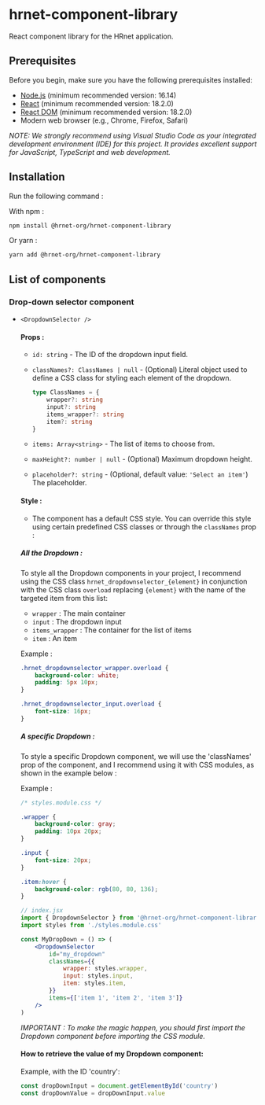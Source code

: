 # hrnet-component-library

React component library for the HRnet application.

## Prerequisites

Before you begin, make sure you have the following prerequisites installed:

-   [Node.js](https://nodejs.org/) (minimum recommended version: 16.14)
-   [React](https://reactjs.org/) (minimum recommended version: 18.2.0)
-   [React DOM](https://reactjs.org/docs/react-dom.html) (minimum recommended version: 18.2.0)
-   Modern web browser (e.g., Chrome, Firefox, Safari)

_NOTE: We strongly recommend using Visual Studio Code as your integrated development environment (IDE) for this project. It provides excellent support for JavaScript, TypeScript and web development._

## Installation

Run the following command :

With npm :

```bash
npm install @hrnet-org/hrnet-component-library
```

Or yarn :

```bash
yarn add @hrnet-org/hrnet-component-library
```

## List of components

### Drop-down selector component

-   `<DropdownSelector />`

    #### Props :

    -   `id: string` - The ID of the dropdown input field.

    -   `classNames?: ClassNames | null` - (Optional) Literal object used to define a CSS class for styling each element of the dropdown.
        ```ts
        type ClassNames = {
            wrapper?: string
            input?: string
            items_wrapper?: string
            item?: string
        }
        ```
    -   `items: Array<string>` - The list of items to choose from.

    -   `maxHeight?: number | null` - (Optional) Maximum dropdown height.

    -   `placeholder?: string` - (Optional, default value: `'Select an item'`) The placeholder.

    #### Style :

    -   The component has a default CSS style. You can override this style using certain predefined CSS classes or through the `classNames` prop :

    ##### All the Dropdown :

    To style all the Dropdown components in your project, I recommend using the CSS class `hrnet_dropdownselector_{element}` in conjunction with the CSS class `overload` replacing `{element}` with the name of the targeted item from this list:

    -   `wrapper` : The main container
    -   `input` : The dropdown input
    -   `items_wrapper` : The container for the list of items
    -   `item` : An item

    Example :

    ```css
    .hrnet_dropdownselector_wrapper.overload {
        background-color: white;
        padding: 5px 10px;
    }

    .hrnet_dropdownselector_input.overload {
        font-size: 16px;
    }
    ```

    ##### A specific Dropdown :

    To style a specific Dropdown component, we will use the 'classNames' prop of the component, and I recommend using it with CSS modules, as shown in the example below :

    Example :

    ```css
    /* styles.module.css */

    .wrapper {
        background-color: gray;
        padding: 10px 20px;
    }

    .input {
        font-size: 20px;
    }

    .item:hover {
        background-color: rgb(80, 80, 136);
    }
    ```

    ```jsx
    // index.jsx
    import { DropdownSelector } from '@hrnet-org/hrnet-component-library'
    import styles from './styles.module.css'

    const MyDropDown = () => (
        <DropdownSelector
            id="my_dropdown"
            classNames={{
                wrapper: styles.wrapper,
                input: styles.input,
                item: styles.item,
            }}
            items={['item 1', 'item 2', 'item 3']}
        />
    )
    ```

    _IMPORTANT : To make the magic happen, you should first import the Dropdown component before importing the CSS module._

    #### How to retrieve the value of my Dropdown component:

    Example, with the ID 'country':

    ```js
    const dropDownInput = document.getElementById('country')
    const dropDownValue = dropDownInput.value
    ```
